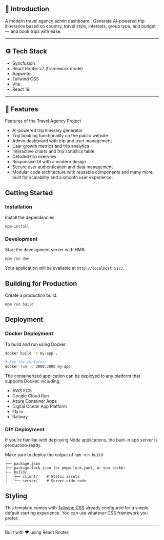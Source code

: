 ## 🤖 Introduction

A modern travel agency admin dashboard . Generate AI-powered trip itineraries based on country, travel style, interests, group type, and budget — and book trips with ease.

---

## ⚙️ Tech Stack

- Syncfusion
- React Router v7 (framework mode)
- Appwrite
- Tailwind CSS
- Vite
- React 19

---

## 🔋 Features

Features of the Travel Agency Project

- AI-powered trip itinerary generator
- Trip booking functionality on the public website
- Admin dashboard with trip and user management
- User growth metrics and trip analytics
- Interactive charts and trip statistics table
- Detailed trip overview
- Responsive UI with a modern design
- Secure user authentication and data management
- Modular code architecture with reusable components
  and many more, built for scalability and a smooth user experience.

## Getting Started

### Installation

Install the dependencies:

```bash
npm install
```

### Development

Start the development server with HMR:

```bash
npm run dev
```

Your application will be available at `http://localhost:5173`.

## Building for Production

Create a production build:

```bash
npm run build
```

## Deployment

### Docker Deployment

To build and run using Docker:

```bash
docker build -t my-app .

# Run the container
docker run -p 3000:3000 my-app
```

The containerized application can be deployed to any platform that supports Docker, including:

- AWS ECS
- Google Cloud Run
- Azure Container Apps
- Digital Ocean App Platform
- Fly.io
- Railway

### DIY Deployment

If you're familiar with deploying Node applications, the built-in app server is production-ready.

Make sure to deploy the output of `npm run build`

```
├── package.json
├── package-lock.json (or pnpm-lock.yaml, or bun.lockb)
├── build/
│   ├── client/    # Static assets
│   └── server/    # Server-side code
```

## Styling

This template comes with [Tailwind CSS](https://tailwindcss.com/) already configured for a simple default starting experience. You can use whatever CSS framework you prefer.

---

Built with ❤️ using React Router.
